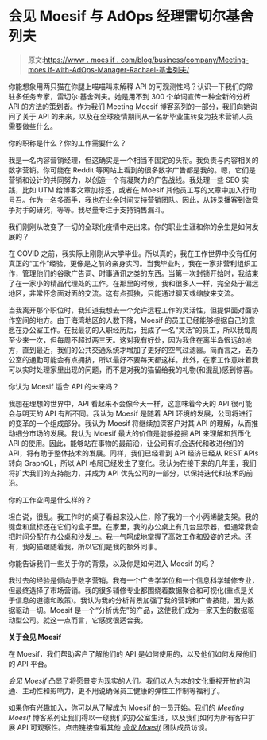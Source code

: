 # 会见 Moesif 与 AdOps 经理雷切尔基舍列夫

> 原文:[https://www . moes if . com/blog/business/company/Meeting-moes if-with-AdOps-Manager-Rachael-基舍列夫/](https://www.moesif.com/blog/business/company/Meeting-Moesif-with-AdOps-Manager-Rachael-Kiselev/)

你能想象用两只猫在你腿上喵喵叫来解释 API 的可观测性吗？认识一下我们的常驻多任务专家，雷切尔·基舍列夫。她是用不到 300 个单词宣传一种全新的分析 API 的方法的策划者。作为我们 Meeting Moesif 博客系列的一部分，我们向她询问了关于 API 的未来，以及在全球疫情期间从一名新毕业生转变为技术营销人员需要做些什么。

你的职称是什么？你的工作需要什么？

我是一名内容营销经理，但这确实是一个相当不固定的头衔。我负责与内容相关的数字营销。你可能在 Reddit 等网站上看到的很多数字广告都是我的。嗯，它们是营销和设计的共同努力，以创造一个有凝聚力的广告战线。我处理一些 SEO 实践，比如 UTM 给博客文章加标签，或者在 Moesif 其他员工写的文章中加入行动号召。作为一名多面手，我也在业余时间支持营销团队。因此，从转录播客到做竞争对手的研究，等等。我尽量专注于支持销售漏斗。

我们刚刚从改变了一切的全球化疫情中走出来。你的职业生涯和你的余生是如何发展的？

在 COVID 之前，我实际上刚刚从大学毕业。所以真的，我在工作世界中没有任何真正的“工作”经验，更像是之前的亲身实习。当我毕业时，我在一家非营利组织工作，管理他们的谷歌广告词、时事通讯之类的东西。当第一次封锁开始时，我结束了在一家小的精品代理处的工作。在那里的时候，我和很多人一样，完全处于偏远地区，非常怀念面对面的交流。这有点孤独，只能通过聊天或缩放来交流。

当我离开那个职位时，我知道我想去一个允许远程工作的灵活性，但提供面对面协作空间的地方。由于海湾地区的人数下降，Moesif 的员工已经能够根据自己的意愿在办公室工作。在我最初的入职经历后，我成了一名“灵活”的员工，所以我每周至少来一次，但每周不超过两三天。这对我有好处，因为我住在离半岛很远的地方，直到最近，我们的公共交通系统才增加了更好的空气过滤器。简而言之，去办公室的通勤可能会有点拥挤，所以最好不要每天都这样。此外，在家工作意味着我可以实时处理家里出现的问题，而不是对我的猫留给我的礼物(和混乱)感到惊喜。

你认为 Moesif 适合 API 的未来吗？

我想在理想的世界中，API 看起来不会像今天一样，这意味着今天的 API 很可能会与明天的 API 有所不同。我认为 Moesif 是随着 API 环境的发展，公司将进行的变革的一个组成部分。我认为 Moesif 将继续加深客户对其 API 的理解，从而推动细分市场的发展。我认为 Moesif 最大的价值是能够挖掘 API 来理解和货币化 API 的使用。因此，能够站在事物的最前沿，让公司有机会迭代和改进他们的 API，将有助于整体技术的发展。同样，我们已经看到 API 经济已经从 REST APIs 转向 GraphQL，所以 API 格局已经发生了变化。我认为在接下来的几年里，我们将扩大我们的支持能力，并成为 API 优先公司的一部分，以保持迭代和技术的前沿。

你的工作空间是什么样的？

坦白说，很乱。我工作时的桌子看起来没人住，除了我的一个小丙烯酸支架。我的键盘和鼠标还在它们的盒子里。在家里，我的办公桌上有几台显示器，但通常我会把时间分配在办公桌和沙发上。我一气呵成地掌握了高效工作和毁姿的艺术。还有，我的猫跟随着我，所以它们是我的额外同事。

你能告诉我们一些关于你的背景，以及你是如何进入 Moesif 的吗？

我过去的经验是倾向于数字营销。我有一个广告学学位和一个信息科学辅修专业，但最终选择了市场营销。我的很多辅修专业都围绕着数据聚合和可视化(重点是关于信息的道德和政策)。我认为我的分析背景加强了我的营销和广告技能，因为数据驱动一切。Moesif 是一个“分析优先”的产品，这使我们成为一家天生的数据驱动型公司。就这一点而言，它感觉很适合我。

**关于会见 Moesif**

在 Moesif，我们帮助客户了解他们的 API 是如何使用的，以及他们如何发展他们的 API 平台。

*会见 Moesif* 凸显了将愿景变为现实的人们。我们以人为本的文化重视开放的沟通、主动性和影响力，更不用说确保员工健康的弹性工作制等福利了。

如果你有兴趣加入，你可以从了解成为 Moesif 的一员开始。我们的 *Meeting Moesif* 博客系列让我们得以一窥我们的办公室生活，以及我们如何为所有客户扩展 API 可观察性。点击链接查看其他 [*会议 Moesif*](https://www.moesif.com/blog/tags/#meeting-moesif) 团队成员访谈。